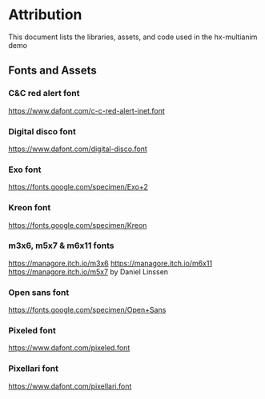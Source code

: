 # Attribution

This document lists the libraries, assets, and code used in the hx-multianim demo


## Fonts and Assets

### C&C red alert font
https://www.dafont.com/c-c-red-alert-inet.font


### Digital disco font
https://www.dafont.com/digital-disco.font

### Exo font
https://fonts.google.com/specimen/Exo+2

### Kreon font
https://fonts.google.com/specimen/Kreon


### m3x6, m5x7 & m6x11 fonts
https://managore.itch.io/m3x6
https://managore.itch.io/m6x11
https://managore.itch.io/m5x7
by Daniel Linssen

### Open sans font
https://fonts.google.com/specimen/Open+Sans

### Pixeled font
https://www.dafont.com/pixeled.font


### Pixellari font
https://www.dafont.com/pixellari.font